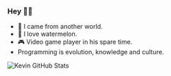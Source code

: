### Hey 👊🏼

- 🌌  I came from another world.
- 🍉  I love watermelon. 
- 🎮  Video game player in his spare time.  
- Programming is evolution, knowledge and culture.

![Kevin GitHub Stats](https://github-readme-stats.vercel.app/api?username=aryclenio&show_icons=true)
